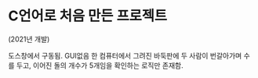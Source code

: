 # C언어로 처음 만든 프로젝트
(2021년 개발)

도스창에서 구동됨. GUI없음
한 컴퓨터에서 그려진 바둑판에 두 사람이 번갈아가며 수를 두고, 이어진 돌의 개수가 5개임을 확인하는 로직만 존재함.

